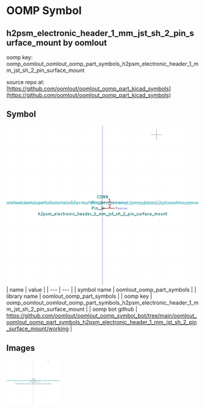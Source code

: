 # OOMP Symbol  
## h2psm_electronic_header_1_mm_jst_sh_2_pin_surface_mount  by oomlout  
  
oomp key: oomp_oomlout_oomlout_oomp_part_symbols_h2psm_electronic_header_1_mm_jst_sh_2_pin_surface_mount  
  
source repo at: [https://github.com/oomlout/oomlout_oomp_part_kicad_symbols](https://github.com/oomlout/oomlout_oomp_part_kicad_symbols)  
## Symbol  
  
[![working.png](working_600.png)](working.png)  
| name | value | 
| --- | --- | 
| symbol name | oomlout_oomp_part_symbols | 
| library name | oomlout_oomp_part_symbols | 
| oomp key | oomp_oomlout_oomlout_oomp_part_symbols_h2psm_electronic_header_1_mm_jst_sh_2_pin_surface_mount | 
| oomp bot github | https://github.com/oomlout/oomlout_oomp_symbol_bot/tree/main/oomlout_oomlout_oomp_part_symbols_h2psm_electronic_header_1_mm_jst_sh_2_pin_surface_mount/working | 
## Images  
  
[![working.png](working_140.png)](working.png)  
